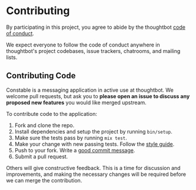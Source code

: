 # Contributing

By participating in this project, you agree to abide by the thoughtbot [code of
conduct].

We expect everyone to follow the code of conduct anywhere in thoughtbot's
project codebases, issue trackers, chatrooms, and mailing lists.

[code of conduct]: https://thoughtbot.com/open-source-code-of-conduct

## Contributing Code

Constable is a messaging application in active use at thoughtbot. We welcome
pull requests, but ask you to **please open an issue to discuss any proposed new
features** you would like merged upstream.

To contribute code to the application:

1. Fork and clone the repo.
2. Install dependencies and setup the project by running `bin/setup`.
3. Make sure the tests pass by running `mix test`.
4. Make your change with new passing tests. Follow the [style guide][style].
5. Push to your fork. Write a [good commit message][commit].
6. Submit a pull request.

Others will give constructive feedback. This is a time for discussion and
improvements, and making the necessary changes will be required before we can
merge the contribution.

  [style]: https://github.com/thoughtbot/guides/tree/master/style
  [commit]: http://tbaggery.com/2008/04/19/a-note-about-git-commit-messages.html
